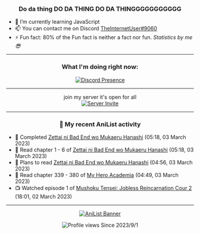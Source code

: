 <div align="center">

### Do da thing DO DA THING DO DA THINGGGGGGGGGGG
</div>

- 🌱 I’m currently learning JavaScript
- 📫 You can contact me on Discord [TheInternetUser#9060](https://discord.com/users/534117072796385300)
- ⚡ Fun fact: 80% of the Fun fact is neither a fact nor fun. _Statistics by me 😎_
<hr>

<div align="center">

### What I'm doing right now:
[![Discord Presence](https://lanyard.cnrad.dev/api/534117072796385300)](https://discord.com/users/534117072796385300)
<hr>

join my server it's open for all <br>
[![Server Invite](https://invidget.switchblade.xyz/bfYgVHxrSs)](https://discord.gg/bfYgVHxrSs)

<hr>
  
### 🌸 My recent AniList activity

</div>

<!-- ANILIST_ACTIVITY:start -->

-   📖 Completed [Zettai ni Bad End wo Mukaeru Hanashi](https://anilist.co/manga/161650) (05:18, 03 March 2023)
-   📖 Read chapter 1 - 6 of [Zettai ni Bad End wo Mukaeru Hanashi](https://anilist.co/manga/161650) (05:18, 03 March 2023)
-   📖 Plans to read [Zettai ni Bad End wo Mukaeru Hanashi](https://anilist.co/manga/161650) (04:56, 03 March 2023)
-   📖 Read chapter 339 - 380 of [My Hero Academia](https://anilist.co/manga/85486) (04:49, 03 March 2023)
-   📺 Watched episode 1 of [Mushoku Tensei: Jobless Reincarnation Cour 2](https://anilist.co/anime/127720) (18:01, 02 March 2023)

<!-- ANILIST_ACTIVITY:end -->
<hr>

<div align="center">

[![AniList Banner](https://img.anili.st/User/929966)](https://anilist.co/user/TheInternetUser)

![Profile views](https://gpvc.arturio.dev/TheInternetUse7) Since 2023/9/1

</div>
